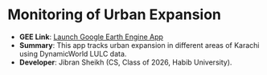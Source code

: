 # Monitoring of Urban Expansion

- **GEE Link**: [Launch Google Earth Engine App](https://ee-jibranshiekh04.projects.earthengine.app/view/urban-expansion-in-karachi)
- **Summary**: This app tracks urban expansion in different areas of Karachi using DynamicWorld LULC data.
- **Developer**: Jibran Sheikh (CS, Class of 2026, Habib University).
